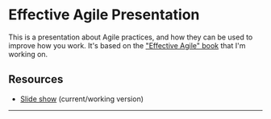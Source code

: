 Effective Agile Presentation
============================

This is a presentation about Agile practices, and how they can be used to improve how you work.
It's based on the ["Effective Agile" book][book] that I'm working on.


Resources
---------

* [Slide show][current_slides] (current/working version)


---

[book]: https://github.com/boochtek/effective_agile
[current_slides]: https://booch.github.io/presentations/Effective_Agile/slides.html
